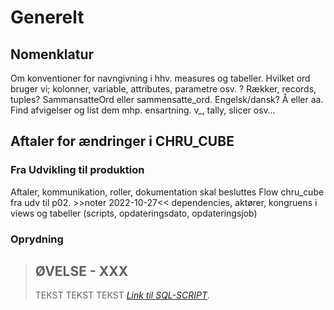 # Generelt

##	Nomenklatur
Om konventioner for navngivning i hhv. measures og tabeller. Hvilket ord bruger vi; kolonner, variable, attributes, parametre osv. ? Rækker, records, tuples? SammansatteOrd eller sammensatte_ord. Engelsk/dansk? Å eller aa. Find afvigelser og list dem mhp. ensartning. v_, tally, slicer osv…

##	Aftaler for ændringer i CHRU_CUBE

###	Fra Udvikling til produktion
Aftaler, kommunikation, roller, dokumentation skal besluttes
Flow 
chru_cube fra udv til p02. >>noter 2022-10-27<< dependencies, aktører, kongruens i views og tabeller (scripts, opdateringsdato, opdateringsjob)

###	Oprydning

<!--
##	Om CHRU_
OM KUBER. FORDELE VED AT ARBEJDE MED KUBER<<
Kuben består hovedsageligt af bearbejdet data fra SD. For at blive bekendt med kuben gennemgås her HR Ledelses-dashboardet’s afsnit ét for ét. Du anbefales selv at genskabe modellen i Power BI. 
Du vil i det følgende blive præsenteret for overvejelser ifm. databearbejdning, ETL og measures. 
•	Tabeller, views, measures mm. 
-->

> ## ØVELSE - XXX
> TEKST TEKST TEKST
>*[Link til SQL-SCRIPT](  )*.
